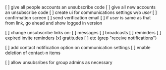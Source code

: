 [ ] give all people accounts an unsubscribe code
[ ] give all new accounts an unsubscribe code
[ ] create ui for communications settings w/o *user*
[ ] confirmation screen
[ ] send verification email
[ ] if *user* is same as that from link, go ahead and show logged in
version

[ ] change unsubscribe links on:
    [ ] messages
    [ ] broadcasts
    [ ] reminders
    [ ] expired invite reminders
    [x] gratitudes
    [ ] etc
    (grep "receive notifications")

[ ] add contact notification option on communication settings
[ ] enable deletion of contact-n items

[ ] allow unsubsribes for group admins as necessary
